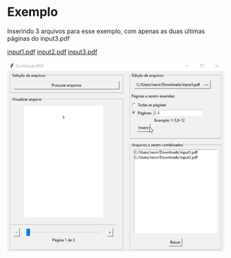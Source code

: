 # Exemplo
Inserindo 3 arquivos para esse exemplo, com apenas as duas últimas páginas do input3.pdf

[input1.pdf](input1.pdf)
[input2.pdf](input2.pdf)
[input3.pdf](input3.pdf)

![](images/exemplo.png)
